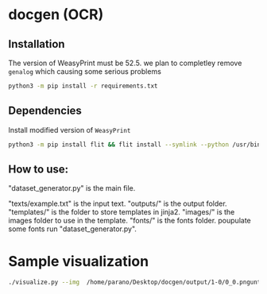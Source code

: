 # docgen (OCR)

## Installation
The version of WeasyPrint must be 52.5. 
we plan to completley remove `genalog` which causing some serious problems
```bash
python3 -m pip install -r requirements.txt
```

## Dependencies

Install modified version of `WeasyPrint` 
```bash
python3 -m pip install flit && flit install --symlink --python /usr/bin/python3
```

## How to use:
"dataset_generator.py" is the main file. 


"texts/example.txt" is the input text. 
"outputs/" is the output folder. 
"templates/" is the folder to store templates in jinja2.
"images/" is the images folder to use in the template.
"fonts/" is the fonts folder. poupulate some fonts
run "dataset_generator.py".


# Sample visualization
```bash
./visualize.py --img  /home/parano/Desktop/docgen/output/1-0/0_0.pnguntouched.png --bbox /home/parano/docgen/test
```

